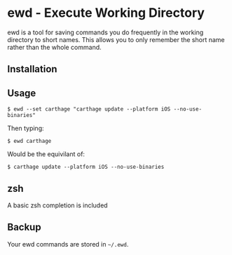# ewd - Execute Working Directory

ewd is a tool for saving commands you do frequently in the working directory to short names. This allows you to only remember the short name rather than the whole command.

## Installation

## Usage

`$ ewd --set carthage "carthage update --platform iOS --no-use-binaries"`

Then typing:

`$ ewd carthage`

Would be the equivilant of:

`$ carthage update --platform iOS --no-use-binaries`

## zsh 

A basic zsh completion is included

## Backup

Your ewd commands are stored in `~/.ewd`.
